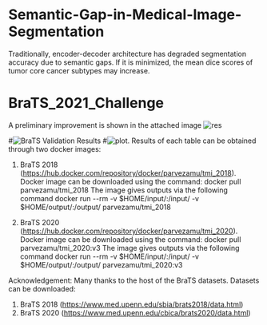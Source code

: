# Semantic-Gap-in-Medical-Image-Segmentation
Traditionally, encoder-decoder architecture has degraded segmentation accuracy due to semantic gaps. If it is minimized, the mean dice scores of tumor core cancer subtypes may increase. 
# BraTS_2021_Challenge
 A preliminary improvement is shown in the attached image 
 ![res](https://user-images.githubusercontent.com/23691260/214847816-404e3858-b2e8-4bdb-bd4b-cce695296f06.jpeg)

 #![BraTS Validation Results](https://ln5.sync.com/dl/db427dd60/2cd3fwwu-vtyvtjzi-zxdf3bxv-gie6za43)
 #![plot](https://ln5.sync.com/dl/db427dd60/2cd3fwwu-vtyvtjzi-zxdf3bxv-gie6za43).
 Results of each table can be obtained through two docker images:
 1. BraTS 2018 (https://hub.docker.com/repository/docker/parvezamu/tmi_2018). Docker image can be downloaded using the command: docker pull parvezamu/tmi_2018
 The image gives outputs via the following command
 docker run --rm -v $HOME/input/:/input/ -v $HOME/output/:/output/ parvezamu/tmi_2018
 
 2. BraTS 2020 (https://hub.docker.com/repository/docker/parvezamu/tmi_2020). Docker image can be downloaded using the command: docker pull parvezamu/tmi_2020:v3
 The image gives outputs via the following command
 docker run --rm -v $HOME/input/:/input/ -v $HOME/output/:/output/ parvezamu/tmi_2020:v3
 

Acknowledgement:
Many thanks to the host of the BraTS datasets.
Datasets can be downloaded:
1. BraTS 2018 (https://www.med.upenn.edu/sbia/brats2018/data.html) 
2. BraTS 2020 (https://www.med.upenn.edu/cbica/brats2020/data.html)

